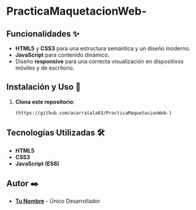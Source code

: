 # PracticaMaquetacionWeb-

## Funcionalidades ✨
- **HTML5** y **CSS3** para una estructura semántica y un diseño moderno.
- **JavaScript** para contenido dinámico.
- Diseño **responsive** para una correcta visualización en dispositivos móviles y de escritorio.

## Instalación y Uso 🚀
1. **Clona este repositorio**:
    ```bash
    (https://github.com/acarratala03/PracticaMaquetacionWeb-)
    ```

## Tecnologías Utilizadas 🛠️
- **HTML5**
- **CSS3**
- **JavaScript (ES6)**

## Autor ✒️
- **[Tu Nombre](https://github.com/acarratala03)** - Único Desarrollador 
